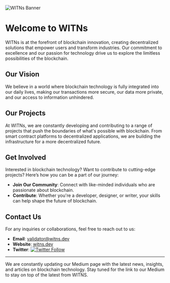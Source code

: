 ![WITNs Banner](/path/to/github-logo.webp)

# Welcome to WITNs

WITNs is at the forefront of blockchain innovation, creating decentralized solutions that empower users and transform industries. Our commitment to excellence and our passion for technology drive us to explore the limitless possibilities of the blockchain.

## Our Vision

We believe in a world where blockchain technology is fully integrated into our daily lives, making our transactions more secure, our data more private, and our access to information unhindered.

## Our Projects

At WITNs, we are constantly developing and contributing to a range of projects that push the boundaries of what's possible with blockchain. From smart contract platforms to decentralized applications, we are building the infrastructure for a more decentralized future.

## Get Involved

Interested in blockchain technology? Want to contribute to cutting-edge projects? Here’s how you can be a part of our journey:

- **Join Our Community**: Connect with like-minded individuals who are passionate about blockchain.
- **Contribute**: Whether you're a developer, designer, or writer, your skills can help shape the future of blockchain.

## Contact Us

For any inquiries or collaborations, feel free to reach out to us:

- **Email**: [validator@witns.dev](mailto:validator@witns.dev)
- **Website**: [witns.dev](https://witns.dev)
- **Twitter**: [![Twitter Follow](https://img.shields.io/twitter/follow/witnsHQ.svg?style=social&label=Follow%20@witnsHQ)](https://twitter.com/witnsHQ)

---

We are constantly updating our Medium page with the latest news, insights, and articles on blockchain technology. Stay tuned for the link to our Medium to stay on top of the latest from WITNS.

